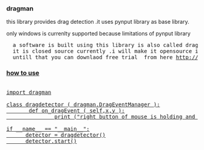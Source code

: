 ### dragman 
this library provides drag detection .it uses pynput library as base library.

only windows is currenlty supported because limitations of pynput library

<pre>
  a software is built using this library is also called dragman.
  it is closed source currently .i will make it opensource if got financial support.
  untill that you can downlaod free trial  from here <a href="http://dragman.great-site.net">http://dragman.great-site.net
</pre>

### how to use
<pre>

import dragman

class dragdetector ( dragman.DragEventManager ):
       def on_dragEvent ( self,x,y ):
               print ("right button of mouse is holding and mouse moved after that ")

if __name__ == "__main__":
      detector = dragdetector()
      detector.start()
</pre>

